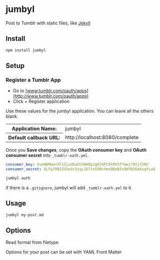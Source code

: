 # jumbyl

Post to Tumblr with static files, like [Jekyll](http://github.com/mojombo/jekyll)

## Install

``` bash
npm install jumbyl
```

## Setup

### Register a Tumblr App

+ Go to [www.tumblr.com/oauth/apps](http://www.tumblr.com/oauth/apps)
+ Click + Register application

Use these values for the jumbyl application. You can leave all the others blank.

<table>
  <tr><th>Application Name:</th><td>jumbyl</td></tr>
  <tr><th>Default callback URL:</th><td>http://localhost:8080/complete</td></tr>
</table>

Once you **Save changes**, copy the **OAuth consumer key** and **OAuth consumer secret** into `_tumblr-oath.yml`.

``` yaml
consumer_key: UveNAMmenYF1Zivd6ahUJWKNy2gHl6PC9lMthT7mwjT8Ujf2NV
consumer_secret: dLfg7DB2ZU5eVx3xyL3DltxtOBchmvQReBIn9HYB3GmXsgYLaQ
```

``` bash
jumbyl auth
```

if there is a `.gitignore`, jumbyl will add `_tumblr-oath.yml` to it.

## Usage

``` bash
jumbyl my-post.md
```

## Options

Read format from filetype


Options for your post can be set with YAML Front Matter
